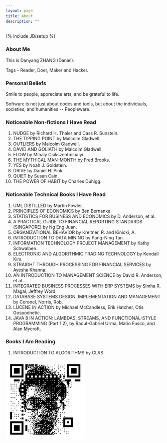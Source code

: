 ```yaml
---
layout: page
title: About
description: ""
---
```

{% include JB/setup %}

### About Me
This is Danyang ZHANG (Daniel).

Tags - Reader, Doer, Maker and Hacker. 

### Personal Beliefs
Smile to people, appreciate arts, and be grateful to life.  

Software is not just about codes and tools, but about the individuals, societies, and  humanities -- Peopleware.  

### Noticeable Non-fictions I Have Read
1. NUDGE by Richard H. Thaler and Cass R. Sunstein.  
1. THE TIPPING POINT by Malcolm Gladwell.  
1. OUTLIERS by Malcolm Gladwell.  
1. DAVID AND GOLIATH by Malcolm Gladwell.  
1. FLOW by Mihaly Csikszentmihalyi.  
1. THE MYTHICAL MAN-MONTH by Fred Brooks.  
1. YES by Noah J. Goldstein.  
1. DRIVE by Daniel H. Pink.  
1. QUIET by Susan Cain.  
1. THE POWER OF HABIT by Charles Duhigg.  

### Noticeable Technical Books I Have Read
1. UML DISTILLED by Martin Fowler.
1. PRINCIPLES OF ECONOMICS by Ben Bernanke.
1. STATISTICS FOR BUSINESS AND ECONOMICS by D. Anderson, et al.
1. A PRACTICAL GUIDE TO FINANCIAL REPORTING STANDARDS (SINGAPORE) by Ng Eng Juan.
1. ORGANIZATIONAL BEHAVIOR by Kreitner, R. and Kinicki, A.  
1. INTRODUCTION TO DATA MINING by Pang-Ning Tan.
1. INFORMATION TECHNOLOGY PROJECT MANAGEMENT by Kathy Schwalben.
1. ELECTRONIC AND ALGORITHMIC TRADING TECHNOLOGY by Kendall Kim.
1. STRAIGHT THROUGH PROCESSING FOR FINANCIAL SERVICES by Ayesha Khanna.
1. AN INTRODUCTION TO MANAGEMENT SCIENCE by David R. Anderson, et al. 
1. INTEGRATED BUSINESS PROCESSES WITH ERP SYSTEMS by Simha R. Magal, Jeffrey Word.
1. DATABASE SYSTEMS DESIGN, IMPLEMENTATION AND MANAGEMENT by Coronel, Norris, Rob.
1. LUCENE IN ACTION by Michael McCandless, Erik Hatcher, Otis Gospodnetic.
1. JAVA 8 IN ACTION: LAMBDAS, STREAMS, AND FUNCTIONAL-STYLE PROGRAMMING (Part 1 2), by Raoul-Gabriel Urma, Mario Fusco, and Alan Mycroft.

### Books I Am Reading
1. INTRODUCTION TO ALGORITHMS by CLRS.  

<img style="width: 50%" src="/assets/img/about/QR.png"> 